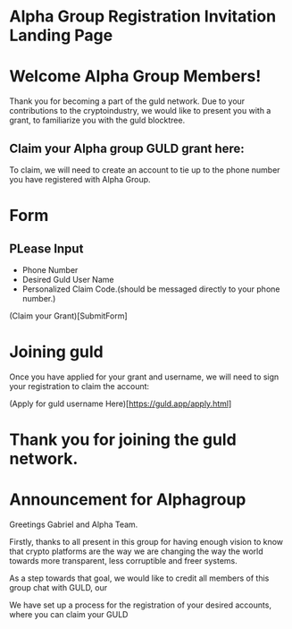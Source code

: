 # Alpha Group Registration Invitation Landing Page

# Welcome Alpha Group Members!
Thank you for becoming a part of the guld network. Due to your contributions to the cryptoindustry, we would like to present you with a grant, to familiarize you with the guld blocktree.

## Claim your Alpha group GULD grant here:
To claim, we will need to create an account to tie up to the phone number you have registered with Alpha Group.

# Form

## PLease Input

- Phone Number
- Desired Guld User Name
- Personalized Claim Code.(should be messaged directly to your phone number.)

(Claim your Grant)[SubmitForm]

# Joining guld
Once you have applied for your grant and username, we will need to sign your registration to claim the account:

(Apply for guld username Here)[https://guld.app/apply.html] 


# Thank you for joining the guld network. 











# Announcement for Alphagroup


Greetings Gabriel and Alpha Team.

Firstly, thanks to all present in this group for having enough vision to know that crypto platforms are the way we are changing the way the world towards more transparent, less corruptible and freer systems.

As a step towards that goal, we would like to credit all members of this group chat with GULD, our

We have set up a process for the registration of your desired accounts, where you can claim your GULD   


